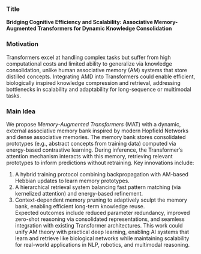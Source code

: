 ### Title  
**Bridging Cognitive Efficiency and Scalability: Associative Memory-Augmented Transformers for Dynamic Knowledge Consolidation**  

### Motivation  
Transformers excel at handling complex tasks but suffer from high computational costs and limited ability to generalize via knowledge consolidation, unlike human associative memory (AM) systems that store distilled concepts. Integrating AMD into Transformers could enable efficient, biologically inspired knowledge compression and retrieval, addressing bottlenecks in scalability and adaptability for long-sequence or multimodal tasks.  

### Main Idea  
We propose *Memory-Augmented Transformers* (MAT) with a dynamic, external associative memory bank inspired by modern Hopfield Networks and dense associative memories. The memory bank stores consolidated prototypes (e.g., abstract concepts from training data) computed via energy-based contrastive learning. During inference, the Transformer’s attention mechanism interacts with this memory, retrieving relevant prototypes to inform predictions without retraining. Key innovations include:  
1. A hybrid training protocol combining backpropagation with AM-based Hebbian updates to learn memory prototypes.  
2. A hierarchical retrieval system balancing fast pattern matching (via kernelized attention) and energy-based refinement.  
3. Context-dependent memory pruning to adaptively sculpt the memory bank, enabling efficient long-term knowledge reuse.  
Expected outcomes include reduced parameter redundancy, improved zero-shot reasoning via consolidated representations, and seamless integration with existing Transformer architectures. This work could unify AM theory with practical deep learning, enabling AI systems that learn and retrieve like biological networks while maintaining scalability for real-world applications in NLP, robotics, and multimodal reasoning.
